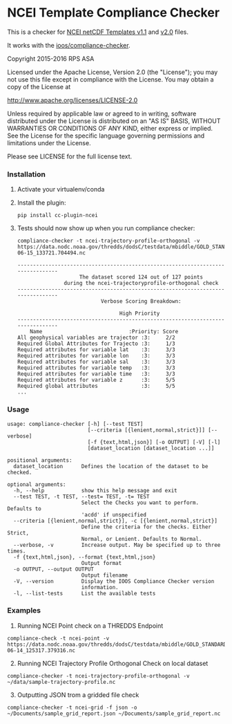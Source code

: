 # NCEI Template Compliance Checker

This is a checker for [NCEI netCDF Templates v1.1](http://www.nodc.noaa.gov/data/formats/netcdf/v1.1/) and [v2.0](http://www.nodc.noaa.gov/data/formats/netcdf/v2.0/) files.

It works with the [ioos/compliance-checker](https://github.com/ioos/compliance-checker).

Copyright 2015-2016 RPS ASA

Licensed under the Apache License, Version 2.0 (the "License");
you may not use this file except in compliance with the License.
You may obtain a copy of the License at

   http://www.apache.org/licenses/LICENSE-2.0

Unless required by applicable law or agreed to in writing, software
distributed under the License is distributed on an "AS IS" BASIS,
WITHOUT WARRANTIES OR CONDITIONS OF ANY KIND, either express or implied.
See the License for the specific language governing permissions and
limitations under the License.

Please see LICENSE for the full license text.


### Installation

1. Activate your virtualenv/conda

2. Install the plugin:

   ```
   pip install cc-plugin-ncei
   ```

3. Tests should now show up when you run compliance checker:

   ```
   compliance-checker -t ncei-trajectory-profile-orthogonal -v https://data.nodc.noaa.gov/thredds/dodsC/testdata/mbiddle/GOLD_STANDARD_NETCDF/1.1/NODC_trajectoryProfile_template_v1.1_2016-06-15_133721.704494.nc

   --------------------------------------------------------------------------------
                       The dataset scored 124 out of 127 points
                  during the ncei-trajectoryprofile-orthogonal check
   --------------------------------------------------------------------------------
                              Verbose Scoring Breakdown:

                                    High Priority
   --------------------------------------------------------------------------------
       Name                            :Priority: Score
   All geophysical variables are trajector :3:     2/2
   Required Global Attributes for Trajecto :3:     1/3
   Required attributes for variable lat    :3:     3/3
   Required attributes for variable lon    :3:     3/3
   Required attributes for variable sal    :3:     3/3
   Required attributes for variable temp   :3:     3/3
   Required attributes for variable time   :3:     3/3
   Required attributes for variable z      :3:     5/5
   Required global attributes              :3:     5/5
   ...
   ```

### Usage

```
usage: compliance-checker [-h] [--test TEST]
                          [--criteria [{lenient,normal,strict}]] [--verbose]
                          [-f {text,html,json}] [-o OUTPUT] [-V] [-l]
                          [dataset_location [dataset_location ...]]

positional arguments:
  dataset_location      Defines the location of the dataset to be checked.

optional arguments:
  -h, --help            show this help message and exit
  --test TEST, -t TEST, --test= TEST, -t= TEST
                        Select the Checks you want to perform. Defaults to
                        'acdd' if unspecified
  --criteria [{lenient,normal,strict}], -c [{lenient,normal,strict}]
                        Define the criteria for the checks. Either Strict,
                        Normal, or Lenient. Defaults to Normal.
  --verbose, -v         Increase output. May be specified up to three times.
  -f {text,html,json}, --format {text,html,json}
                        Output format
  -o OUTPUT, --output OUTPUT
                        Output filename
  -V, --version         Display the IOOS Compliance Checker version
                        information.
  -l, --list-tests      List the available tests
```


### Examples

1. Running NCEI Point check on a THREDDS Endpoint

```
compliance-check -t ncei-point -v https://data.nodc.noaa.gov/thredds/dodsC/testdata/mbiddle/GOLD_STANDARD_NETCDF/1.1/NODC_point_template_v1.1_2016-06-14_125317.379316.nc
```

2. Running NCEI Trajectory Profile Orthogonal Check on local dataset

```
compliance-checker -t ncei-trajectory-profile-orthogonal -v ~/data/sample-trajectory-profile.nc
```

3. Outputting JSON trom a gridded file check

```
compliance-checker -t ncei-grid -f json -o ~/Documents/sample_grid_report.json ~/Documents/sample_grid_report.nc
```

